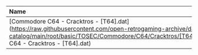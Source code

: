 |Name|Size|
|:---|---:|
|[Commodore C64 - Cracktros - [T64].dat](https://raw.githubusercontent.com/open-retrogaming-archive/dat-catalog/main/root/basic/TOSEC/Commodore/C64/Cracktros/[T64]/Commodore C64 - Cracktros - [T64].dat)|266132|

